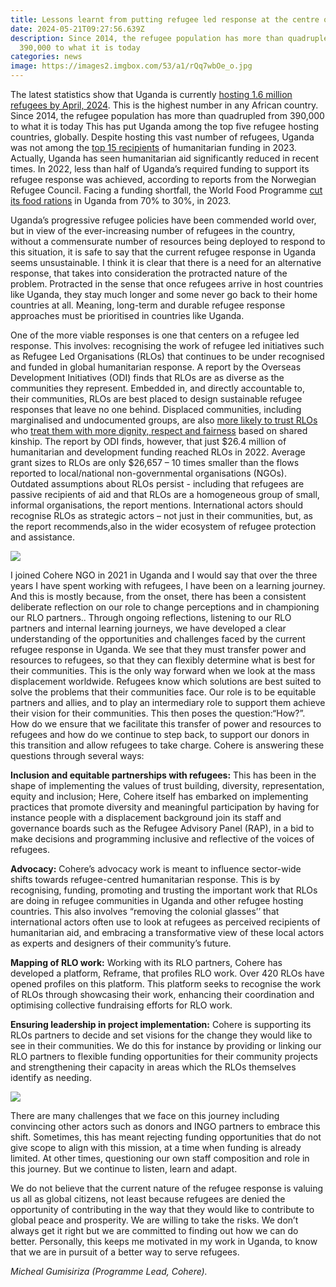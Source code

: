 ```yaml
---
title: Lessons learnt from putting refugee led response at the centre of our work
date: 2024-05-21T09:27:56.639Z
description: Since 2014, the refugee population has more than quadrupled from
  390,000 to what it is today
categories: news
image: https://images2.imgbox.com/53/a1/rQq7wbOe_o.jpg
---
```

The latest statistics show that Uganda is currently [hosting 1.6 million refugees by April, 2024](https://data.unhcr.org/en/country/uga). This is the highest number in any African country. Since 2014, the refugee population has more than quadrupled from 390,000 to what it is today This has put Uganda among the top five refugee hosting countries, globally. Despite hosting this vast number of refugees, Uganda was not among the [top 15 recipients](https://www.statista.com/statistics/263423/major-refugee-hosting-countries-worldwide/) of humanitarian funding in 2023. Actually, Uganda has seen humanitarian aid significantly reduced in recent times. In 2022, less than half of Uganda’s required funding to support its refugee response was achieved, according to reports from the Norwegian Refugee Council. Facing a funding shortfall, the World Food Programme [cut its food rations](https://www.africanews.com/2023/10/03/uganda-refugees-struggle-to-survive-following-aid-cuts/) in Uganda from 70% to 30%, in 2023.



Uganda’s progressive refugee policies have been commended world over, but in view of the ever-increasing number of refugees in the country, without a commensurate number of resources being deployed to respond to this situation, it is safe to say that the current refugee response in Uganda seems unsustainable. I think it is clear that there is a need for an alternative response, that takes into consideration the protracted nature of the problem. Protracted in the sense that once refugees arrive in host countries like Uganda, they stay much longer and some never go back to their home countries at all. Meaning, long-term and durable refugee response approaches must be prioritised in countries like Uganda. 



One of the more viable responses is one that centers on a refugee led response. This involves: recognising the work of refugee led initiatives such as Refugee Led Organisations (RLOs) that continues to be under recognised and funded in global humanitarian response. A report by the Overseas Development Initiatives (ODI) finds that RLOs are as diverse as the communities they represent. Embedded in, and directly accountable to, their communities, RLOs are best placed to design sustainable refugee responses that leave no one behind. Displaced communities, including marginalised and undocumented groups, are also [more likely to trust RLOs](https://www.migrationpolicy.org/article/migrants-needs-trust-humanitarian-organizations) who [treat them with more dignity, respect and fairness](https://refugeeledresearch.org/wp-content/uploads/2022/09/Refugee-Led-Organisations-in-East-Africa-Regional-Full-Report.pdf) based on shared kinship. The report by ODI finds, however, that just $26.4 million of humanitarian and development funding reached RLOs in 2022. Average grant sizes to RLOs are only $26,657 – 10 times smaller than the flows reported to local/national non-governmental organisations (NGOs). Outdated assumptions about RLOs persist - including that refugees are passive recipients of aid and that RLOs are a homogeneous group of small, informal organisations, the report mentions. International actors should recognise RLOs as strategic actors – not just in their communities, but, as the report recommends,also in the wider ecosystem of refugee protection and assistance.



![](https://images2.imgbox.com/5a/98/eXvHqMVS_o.jpg)



I joined Cohere NGO in 2021 in Uganda and I would say that over the three years I have spent working with refugees, I have been on a learning journey. And this is mostly because, from the onset, there has been a consistent deliberate reflection on our role to change perceptions and in championing our RLO partners..  Through ongoing reflections, listening to our RLO partners and internal learning journeys, we have developed a clear understanding of the opportunities and challenges faced by the current refugee response in Uganda. We see that they must transfer power and resources to refugees, so that they can flexibly determine what is best for their communities. This is the only way forward when we look at the mass displacement worldwide. Refugees know which solutions are best suited to solve the problems that their communities face. Our role is to be equitable partners and allies, and to play an intermediary role to support them  achieve their vision for their communities. This then poses the question:“How?”. How do we ensure that we facilitate this transfer of power and resources to refugees and how do we continue to step back, to support our donors in this transition and allow refugees to take charge. Cohere is answering these questions through several ways:



**Inclusion and equitable partnerships with refugees:** This has been in the shape of implementing the values of trust building, diversity, representation, equity and inclusion; Here, Cohere itself has embarked on implementing practices that promote diversity and meaningful participation  by having for instance people with a displacement background join its staff and governance boards such as the Refugee Advisory Panel (RAP), in a bid to make decisions and programming inclusive and reflective of the voices of refugees. 



**Advocacy:** Cohere’s advocacy work is meant to influence sector-wide shifts towards refugee-centred humanitarian response. This is by recognising, funding, promoting and trusting the important work that RLOs are doing in refugee communities in Uganda and other refugee hosting countries. This also involves “removing the colonial glasses’’ that international actors often use to look at refugees as perceived recipients of humanitarian aid, and embracing a transformative view of these local actors as experts and designers of their community’s future. 



**Mapping of RLO work:** Working with its RLO partners, Cohere has developed a platform, Reframe, that profiles RLO work. Over 420 RLOs have opened profiles on this platform. This platform seeks to recognise the work of RLOs through showcasing their work, enhancing their coordination and optimising collective fundraising efforts for RLO work. 



**Ensuring leadership in project implementation:** Cohere is supporting its RLOs partners to decide and set visions for the change they would like to see in their communities. We do this for instance by providing or linking our RLO partners to flexible funding opportunities for their community projects and strengthening their capacity in areas which the RLOs themselves identify as needing.



![](https://images2.imgbox.com/9b/1b/nhxlrwwC_o.jpg)



There are many challenges that we face on this journey including convincing other actors such as donors and INGO partners to embrace this shift. Sometimes, this has meant rejecting funding opportunities that do not give scope to align with this mission, at a time when funding is already limited. At other times, questioning our own staff composition and role in this journey. But we continue to listen, learn and adapt. 

We do not believe that the current nature of the refugee response is valuing  us all as global citizens, not least because refugees are denied the opportunity of contributing in the way that they would like to contribute to global peace and prosperity. We are willing to take the risks. We don’t always get it right but we are committed to finding out how we can do better. Personally, this  keeps me motivated in my work in Uganda, to know that we are in pursuit of a better way to serve refugees.



*Micheal Gumisiriza (Programme Lead, Cohere).*